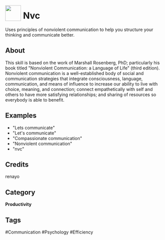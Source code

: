 # <img src="https://raw.githack.com/FortAwesome/Font-Awesome/master/svgs/solid/expand-arrows-alt.svg" card_color="#BDC3C7" width="50" height="50" style="vertical-align:bottom"/> Nvc
Uses principles of nonviolent communication to help you structure your thinking and communicate better.

## About
This skill is based on the work of Marshall Rosenberg, PhD; particularly his book titled "Nonviolent Communication: a Language of Life" (third edition). Nonviolent communication is a well-established body of social and communication strategies that integrate consciousness, language, communication, and means of influence to increase our ability to live with choice, meaning, and connection; connect empathetically with self and others to have more satisfying relationships; and sharing of resources so everybody is able to benefit.

## Examples
* "Lets communicate"
* "Let's communicate"
* "Compassionate communication"
* "Nonviolent communication"
* "nvc"

## Credits
renayo

## Category
**Productivity**

## Tags
#Communication
#Psychology
#Efficiency

